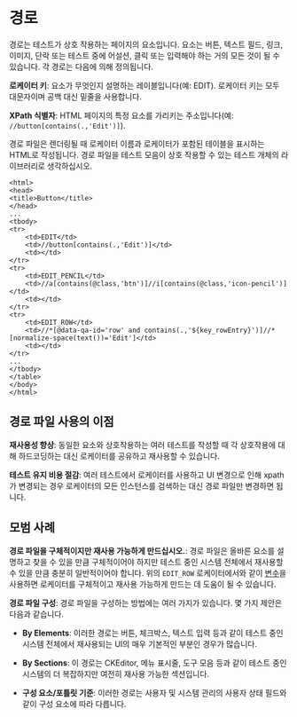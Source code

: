 # 경로

경로는 테스트가 상호 작용하는 페이지의 요소입니다.  요소는 버튼, 텍스트 필드, 링크, 이미지, 단락 또는 테스트 중에 어설션, 클릭 또는 입력해야 하는 거의 모든 것이 될 수 있습니다. 각 경로는 다음에 의해 정의됩니다.

**로케이터 키**: 요소가 무엇인지 설명하는 레이블입니다(예: EDIT). 로케이터 키는 모두 대문자이며 공백 대신 밑줄을 사용합니다.

**XPath 식별자**: HTML 페이지의 특정 요소를 가리키는 주소입니다(예: `//button[contains(.,'Edit')]`).

경로 파일은 렌더링될 때 로케이터 이름과 로케이터가 포함된 테이블을 표시하는 HTML로 작성됩니다. 경로 파일을 테스트 모음이 상호 작용할 수 있는 테스트 개체의 라이브러리로 생각하십시오.

```
<html>
<head>
<title>Button</title>
</head>
...
<tbody>
<tr>
    <td>EDIT</td>
    <td>//button[contains(.,'Edit')]</td>
    <td></td>
</tr>
<tr>
    <td>EDIT_PENCIL</td>
    <td>//a[contains(@class,'btn')]//i[contains(@class,'icon-pencil')]</td>
    <td></td>
</tr>
<tr>
    <td>EDIT_ROW</td>
    <td>//*[@data-qa-id='row' and contains(.,'${key_rowEntry}')]//*[normalize-space(text())='Edit']</td>
    <td></td>
</tr>
...
</tbody>
</table>
</body>
</html>
```

## 경로 파일 사용의 이점

**재사용성 향상**: 동일한 요소와 상호작용하는 여러 테스트를 작성할 때 각 상호작용에 대해 하드코딩하는 대신 로케이터를 공유하고 재사용할 수 있습니다.

**테스트 유지 비용 절감**: 여러 테스트에서 로케이터를 사용하고 UI 변경으로 인해 xpath가 변경되는 경우 로케이터의 모든 인스턴스를 검색하는 대신 경로 파일만 변경하면 됩니다.

## 모범 사례

**경로 파일을 구체적이지만 재사용 가능하게 만드십시오.**: 경로 파일은 올바른 요소를 설명하고 찾을 수 있을 만큼 구체적이어야 하지만 테스트 중인 시스템 전체에서 재사용할 수 있을 만큼 충분히 일반적이어야 합니다. 위의 `EDIT_ROW` 로케이터에서와 같이 [변수](./variables.md)을 사용하면 로케이터를 구체적이고 재사용 가능하게 만드는 데 도움이 될 수 있습니다.

**경로 파일 구성**: 경로 파일을 구성하는 방법에는 여러 가지가 있습니다. 몇 가지 제안은 다음과 같습니다.

  * **By Elements**: 이러한 경로는 버튼, 체크박스, 텍스트 입력 등과 같이 테스트 중인 시스템 전체에서 재사용되는 UI의 매우 기본적인 부분인 경우가 많습니다.

  * **By Sections**: 이 경로는 CKEditor, 메뉴 표시줄, 도구 모음 등과 같이 테스트 중인 시스템의 더 복잡하지만 여전히 재사용 가능한 섹션입니다.

  * **구성 요소/포틀릿 기준**: 이러한 경로는 사용자 및 시스템 관리의 사용자 상태 필드와 같이 구성 요소에 따라 다릅니다.
